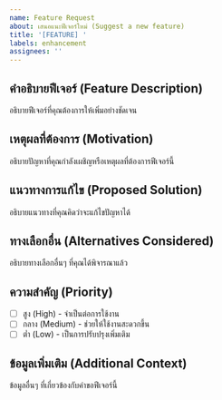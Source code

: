 ```yaml
---
name: Feature Request
about: เสนอแนะฟีเจอร์ใหม่ (Suggest a new feature)
title: '[FEATURE] '
labels: enhancement
assignees: ''
---
```


## คำอธิบายฟีเจอร์ (Feature Description)
อธิบายฟีเจอร์ที่คุณต้องการให้เพิ่มอย่างชัดเจน

## เหตุผลที่ต้องการ (Motivation)
อธิบายปัญหาที่คุณกำลังเผชิญหรือเหตุผลที่ต้องการฟีเจอร์นี้

## แนวทางการแก้ไข (Proposed Solution)
อธิบายแนวทางที่คุณคิดว่าจะแก้ไขปัญหาได้

## ทางเลือกอื่น (Alternatives Considered)
อธิบายทางเลือกอื่นๆ ที่คุณได้พิจารณาแล้ว

## ความสำคัญ (Priority)
- [ ] สูง (High) - จำเป็นต่อการใช้งาน
- [ ] กลาง (Medium) - ช่วยให้ใช้งานสะดวกขึ้น  
- [ ] ต่ำ (Low) - เป็นการปรับปรุงเพิ่มเติม

## ข้อมูลเพิ่มเติม (Additional Context)
ข้อมูลอื่นๆ ที่เกี่ยวข้องกับคำขอฟีเจอร์นี้